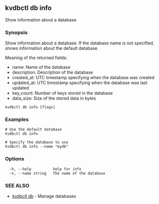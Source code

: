 ## kvdbctl db info

Show information about a database

### Synopsis

Show information about a database. If the database name is not specified, shows information about the default database.

Meaning of the returned fields:
- name: Name of the database
- description: Description of the database
- created_at: UTC timestamp specifying when the database was created
- updated_at: UTC timestamp specifying when the database was last updated
- key_count: Number of keys stored in the database
- data_size: Size of the stored data in bytes


```
kvdbctl db info [flags]
```

### Examples

```
# Use the default database
kvdbctl db info

# Specify the database to use
kvdbctl db info --name "mydb"
```

### Options

```
  -h, --help          help for info
  -n, --name string   The name of the database
```

### SEE ALSO

* [kvdbctl db](kvdbctl_db.md)	 - Manage databases


